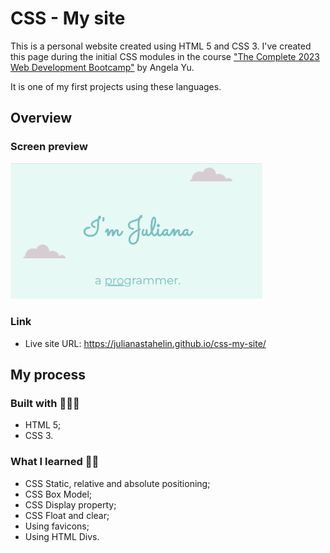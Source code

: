 <h1>CSS - My site</h1>
<p> This is a personal website created using HTML 5 and CSS 3. I've created this page during the initial CSS modules in the course <a href="https://www.udemy.com/course/the-complete-web-development-bootcamp/?src=sac&kw=the+complete+2023" target="_blank">"The Complete 2023 Web Development Bootcamp"</a>  by Angela Yu.</p>
<p>It is one of my first projects using these languages.</p>

<h2>Overview</h2>
<h3>Screen preview</h3>
<a href="https://julianastahelin.github.io/css-my-site/"><img src="images/screen-animation.gif" alt="gif showing project main web page" style="width: 80%;"></a>

<h3>Link</h3>
<ul>
    <li>Live site URL: <a href="https://julianastahelin.github.io/css-my-site/">https://julianastahelin.github.io/css-my-site/</a></li>
</ul>

<h2>My process</h2>

<h3>Built with 👩🏽‍💻</h3> 
<ul>
    <li>HTML 5;</li>
    <li>CSS 3.</li>
</ul>

<h3>What I learned 💪🏽</h3>
<ul>
    <li>CSS Static, relative and absolute positioning;</li>
    <li>CSS Box Model;</li>
    <li>CSS Display property;</li>
    <li>CSS Float and clear;</li>
    <li>Using favicons;</li>
    <li>Using HTML Divs.</li>
</ul>

